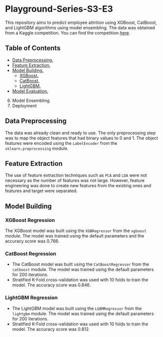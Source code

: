 # Playground-Series-S3-E3

This repository aims to predict employee attrition using XGBoost, CatBoost, and LightGBM algorithms using model ensembling. The data was obtained from a Kaggle competition. You can find the competition [here](https://www.kaggle.com/competitions/playground-series-s3e3).

## Table of Contents
- [Data Preprocessing.](#Data-Preprocessing)
- [Feature Extraction.](#Feature-Extraction)
- [Model Building.](#Model-Building)
    - [XGBoost.](#XGBoost)
    - [CatBoost.](#CatBoost)
    - [LightGBM.](#LightGBM)
- [Model Evaluation.](#Model-Evaluation)
6. Model Ensembling
7. Deployment

## Data Preprocessing
The data was already clean and ready to use. The only preprocessing step was to map the object features that had binary values to 0 and 1. The object features were encoded using the `LabelEncoder` from the `sklearn.preprocessing` module.

## Feature Extraction
The use of feature extraction techniques such as `PCA` and `LDA` were not necessary as the number of features was not large. However, feature engineering was done to create new features from the existing ones and features and target were separated.

## Model Building

### XGBoost Regression
The XGBoost model was built using the `XGBRegressor` from the `xgboost` module. The model was trained using the default parameters and the accuracy score was 0.766.

### CatBoost Regression
- The CatBoost model was built using the `CatBoostRegressor` from the `catboost` module. The model was trained using the default parameters for 200 iterations.
- Stratified K-Fold cross-validation was used with 10 folds to train the model. The accuracy score was 0.846.

### LightGBM Regression
- The LightGBM model was built using the `LGBMRegressor` from the `lightgbm` module. The model was trained using the default parameters for 200 iterations.
- Stratified K-Fold cross-validation was used with 10 folds to train the model. The accuracy score was 0.812.
